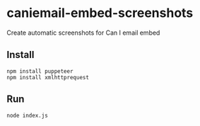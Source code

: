 # caniemail-embed-screenshots

 Create automatic screenshots for Can I email embed

## Install

```
npm install puppeteer
npm install xmlhttprequest
```

## Run

```
node index.js
```